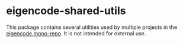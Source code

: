 # eigencode-shared-utils

This package contains several utilities used by multiple projects in the [eigencode mono-repo](../). It is not intended for external use.